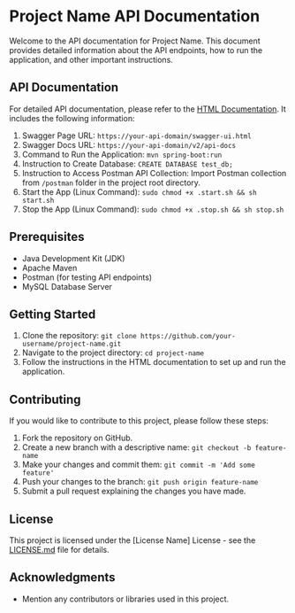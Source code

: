 # Project Name API Documentation

Welcome to the API documentation for Project Name. This document provides detailed information about the API endpoints, how to run the application, and other important instructions.

## API Documentation

For detailed API documentation, please refer to the [HTML Documentation](api_documentation.html). It includes the following information:

1. Swagger Page URL: `https://your-api-domain/swagger-ui.html`
2. Swagger Docs URL: `https://your-api-domain/v2/api-docs`
3. Command to Run the Application: `mvn spring-boot:run`
4. Instruction to Create Database: `CREATE DATABASE test_db;`
5. Instruction to Access Postman API Collection: Import Postman collection from `/postman` folder in the project root directory.
6. Start the App (Linux Command): `sudo chmod +x .start.sh && sh start.sh`
7. Stop the App (Linux Command): `sudo chmod +x .stop.sh && sh stop.sh`

## Prerequisites

- Java Development Kit (JDK)
- Apache Maven
- Postman (for testing API endpoints)
- MySQL Database Server

## Getting Started

1. Clone the repository: `git clone https://github.com/your-username/project-name.git`
2. Navigate to the project directory: `cd project-name`
3. Follow the instructions in the HTML documentation to set up and run the application.

## Contributing

If you would like to contribute to this project, please follow these steps:

1. Fork the repository on GitHub.
2. Create a new branch with a descriptive name: `git checkout -b feature-name`
3. Make your changes and commit them: `git commit -m 'Add some feature'`
4. Push your changes to the branch: `git push origin feature-name`
5. Submit a pull request explaining the changes you have made.

## License

This project is licensed under the [License Name] License - see the [LICENSE.md](LICENSE.md) file for details.

## Acknowledgments

- Mention any contributors or libraries used in this project.

